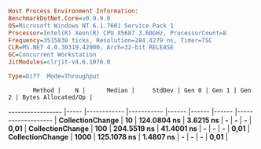 ```ini

Host Process Environment Information:
BenchmarkDotNet.Core=v0.9.9.0
OS=Microsoft Windows NT 6.1.7601 Service Pack 1
Processor=Intel(R) Xeon(R) CPU X5687 3.60GHz, ProcessorCount=8
Frequency=3515830 ticks, Resolution=284.4279 ns, Timer=TSC
CLR=MS.NET 4.0.30319.42000, Arch=32-bit RELEASE
GC=Concurrent Workstation
JitModules=clrjit-v4.6.1076.0

Type=Diff  Mode=Throughput  

```
           Method |    N |      Median |     StdDev | Gen 0 | Gen 1 | Gen 2 | Bytes Allocated/Op |
----------------- |----- |------------ |----------- |------ |------ |------ |------------------- |
 **CollectionChange** |   **10** | **124.0804 ns** |  **3.6215 ns** |     **-** |     **-** |     **-** |               **0,01** |
 **CollectionChange** |  **100** | **204.5519 ns** | **41.4001 ns** |     **-** |     **-** |     **-** |               **0,01** |
 **CollectionChange** | **1000** | **125.1078 ns** |  **1.4807 ns** |     **-** |     **-** |     **-** |               **0,01** |
